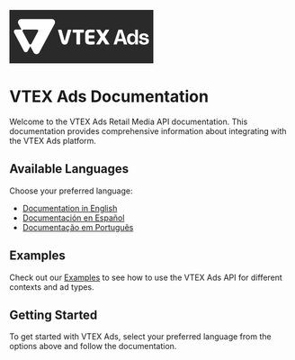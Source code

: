 ![VTEX Ads Logo](assets/vtex-ads-logo-bg-256x95.png)

# VTEX Ads Documentation

Welcome to the VTEX Ads Retail Media API documentation. This documentation provides comprehensive information about integrating with the VTEX Ads platform.

## Available Languages

Choose your preferred language:

* [Documentation in English](en/README.md)
* [Documentación en Español](es/README.md)
* [Documentação em Português](pt/README.md)

## Examples

Check out our [Examples](examples/README.md) to see how to use the VTEX Ads API for different contexts and ad types.

## Getting Started

To get started with VTEX Ads, select your preferred language from the options above and follow the documentation.